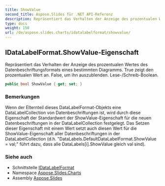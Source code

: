 ```yaml
---
title: ShowValue
second_title: Aspose.Slides für .NET API-Referenz
description: Repräsentiert das Verhalten der Anzeige des prozentualen Wertes des Datenbeschriftungsformats eines bestimmten Diagramms. True zeigt den prozentualen Wert an. False, um ihn auszublenden. Lese-/Schreib-Boolean.
type: docs
weight: 150
url: /de/aspose.slides.charts/idatalabelformat/showvalue/
---
```


## IDataLabelFormat.ShowValue-Eigenschaft

Repräsentiert das Verhalten der Anzeige des prozentualen Wertes des Datenbeschriftungsformats eines bestimmten Diagramms. True zeigt den prozentualen Wert an. False, um ihn auszublenden. Lese-/Schreib-Boolean.

```csharp
public bool ShowValue { get; set; }
```

### Bemerkungen

Wenn der Elternteil dieses DataLabelFormat-Objekts eine DataLabelCollection von Datenbeschriftungen ist, wird durch diese Eigenschaft der Standardwert der ShowValue-Eigenschaft für die neuen Datenbeschriftungen in der DataLabelCollection festgelegt. Das Setzen dieser Eigenschaft mit einem Wert setzt auch diesen Wert für die ShowValue-Eigenschaft aller Datenbeschriftungen in der DataLabelCollection (d.h. "DataLabels.DefaultDataLabelFormat.ShowValue = val;" führt dazu, dass alle DataLabels[i].ShowValue gleich val sind).

### Siehe auch

* Schnittstelle [IDataLabelFormat](../../idatalabelformat)
* Namespace [Aspose.Slides.Charts](../../idatalabelformat)
* Assembly [Aspose.Slides](../../../)

<!-- DO NOT EDIT: generiert von xmldocmd für Aspose.Slides.dll -->